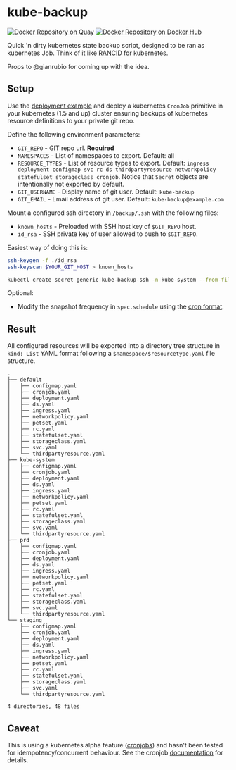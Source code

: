 kube-backup
===========
[![Docker Repository on Quay](https://quay.io/repository/digidentity/kube-backup/status "Docker Repository on Quay")](https://quay.io/repository/digidentity/kube-backup)
[![Docker Repository on Docker Hub](https://img.shields.io/docker/automated/ptlange/kube-backup.svg "Docker Repository on Docker Hub")](https://hub.docker.com/r/ptlange/kube-backup/)

Quick 'n dirty kubernetes state backup script, designed to be ran as kubernetes Job. Think of it like [RANCID](http://www.shrubbery.net/rancid/) for kubernetes.

Props to @gianrubio for coming up with the idea.

Setup
-----
Use the [deployment example](cronjob.yaml) and deploy a kubernetes `CronJob` primitive in your kubernetes (1.5 and up) cluster ensuring backups of kubernetes resource definitions to your private git repo.

Define the following environment parameters:
  * `GIT_REPO` - GIT repo url. **Required**
  * `NAMESPACES` - List of namespaces to export. Default: all
  * `RESOURCE_TYPES` - List of resource types to export. Default: `ingress deployment configmap svc rc ds thirdpartyresource networkpolicy statefulset storageclass cronjob`. Notice that `Secret` objects are intentionally not exported by default.
  * `GIT_USERNAME` - Display name of git user. Default: `kube-backup`
  * `GIT_EMAIL` - Email address of git user. Default: `kube-backup@example.com`

Mount a configured ssh directory in `/backup/.ssh` with the following files:
  * `known_hosts` - Preloaded with SSH host key of `$GIT_REPO` host.
  * `id_rsa` - SSH private key of user allowed to push to `$GIT_REPO`.

Easiest way of doing this is:
```bash
ssh-keygen -f ./id_rsa
ssh-keyscan $YOUR_GIT_HOST > known_hosts

kubectl create secret generic kube-backup-ssh -n kube-system --from-file=id_rsa --from-file=known_hosts
```

Optional:
  * Modify the snapshot frequency in `spec.schedule` using the [cron format](https://en.wikipedia.org/wiki/Cron).

Result
------
All configured resources will be exported into a directory tree structure in `kind: List` YAML format following a `$namespace/$resourcetype.yaml` file structure.

```
.
├── default
│   ├── configmap.yaml
│   ├── cronjob.yaml
│   ├── deployment.yaml
│   ├── ds.yaml
│   ├── ingress.yaml
│   ├── networkpolicy.yaml
│   ├── petset.yaml
│   ├── rc.yaml
│   ├── statefulset.yaml
│   ├── storageclass.yaml
│   ├── svc.yaml
│   └── thirdpartyresource.yaml
├── kube-system
│   ├── configmap.yaml
│   ├── cronjob.yaml
│   ├── deployment.yaml
│   ├── ds.yaml
│   ├── ingress.yaml
│   ├── networkpolicy.yaml
│   ├── petset.yaml
│   ├── rc.yaml
│   ├── statefulset.yaml
│   ├── storageclass.yaml
│   ├── svc.yaml
│   └── thirdpartyresource.yaml
├── prd
│   ├── configmap.yaml
│   ├── cronjob.yaml
│   ├── deployment.yaml
│   ├── ds.yaml
│   ├── ingress.yaml
│   ├── networkpolicy.yaml
│   ├── petset.yaml
│   ├── rc.yaml
│   ├── statefulset.yaml
│   ├── storageclass.yaml
│   ├── svc.yaml
│   └── thirdpartyresource.yaml
└── staging
    ├── configmap.yaml
    ├── cronjob.yaml
    ├── deployment.yaml
    ├── ds.yaml
    ├── ingress.yaml
    ├── networkpolicy.yaml
    ├── petset.yaml
    ├── rc.yaml
    ├── statefulset.yaml
    ├── storageclass.yaml
    ├── svc.yaml
    └── thirdpartyresource.yaml

4 directories, 48 files
```

Caveat
------
This is using a kubernetes alpha feature ([cronjobs](https://kubernetes.io/docs/user-guide/jobs/#handling-pod-and-container-failures)) and hasn't been tested for idempotency/concurrent behaviour.  See the cronjob [documentation](https://kubernetes.io/docs/user-guide/cron-jobs/) for details.
